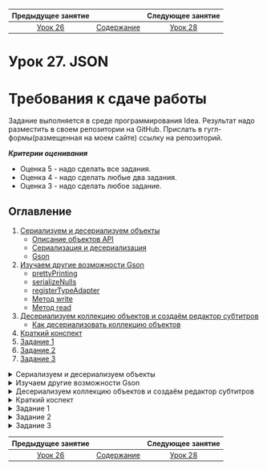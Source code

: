    Предыдущее занятие   |           &nbsp;           |   Следующее занятие    
:----------------------:|:--------------------------:|:----------------------:
 [Урок 26](LESSON26.MD) | [Содержание](../README.MD) | [Урок 28](LESSON28.MD) 

# Урок 27. JSON

# Требования к сдаче работы

Задание выполняется в среде программирования Idea. Результат надо разместить в своем репозитории на GitHub.
Прислать в гугл-формы(размещенная на моем сайте) ссылку на репозиторий.

***Критерии оценивания***

* Оценка 5 - надо сделать все задания.
* Оценка 4 - надо сделать любые два задания.
* Оценка 3 - надо сделать любое задание.


## Оглавление
1. [Сериализуем и десериализуем объекты](#сериализуем-и-десериализуем-объекты)
   * [Описание объектов API](#описание-объектов-api)
   * [Сериализация и десериализация](#сериализация-и-десериализация)
   * [Gson](#gson)
2. [Изучаем другие возможности Gson](#изучаем-другие-возможности-gson)
   * [prettyPrinting](#prettyprinting)
   * [serializeNulls](#serializenulls)
   * [registerTypeAdapter](#registertypeadapter)
   * [Метод write](#метод-write)
   * [Метод read](#метод-read)
3. [Десериализуем коллекцию объектов и создаём редактор субтитров](#десериализуем-коллекцию-объектов-и-создаём-редактор-субтитров)
   * [Как десериализовать коллекцию объектов](#как-десериализовать-коллекцию-объектов)
4. [Краткий конспект](#краткий-конспект)
5. [Задание 1](#задание-1)
6. [Задание 2](#задание-2)
7. [Задание 3](#задание-3)



<details>

<summary>Сериализуем и десериализуем объекты</summary>

### Сериализуем и десериализуем объекты

В прошлой теме вы реализовали обработку запроса на добавление комментария.
Для простоты вы использовали придуманный формат: первая строка — это имя пользователя, 
а всё остальное — текст комментария.

Подобный подход может работать для простых структур данных. 
Однако в реальных проектах эндпоинты обычно возвращают не строку или число,
а большие объёмы информации и сложные структуры данных. Если в вашей программе
будут более сложные объекты, то поддерживать обработку такого формата и писать клиентскую 
часть для API станет сложно.

В этом уроке разберём, как преобразовывать Java-объекты в формат JSON для передачи клиентам.

### Описание объектов API

Снова обратимся к примеру социальной сети. Неотъемлемая часть такого проекта — лента постов.
Каждый пост включает фотографию и дополнительные атрибуты — подпись, имя автора, 
количество лайков.

Чтобы отобразить ленту, HTTP-клиент — например,
браузер или мобильное приложение — запрашивает новые посты у сервера через API.
Класс `UserPost` описывает структуру данных, которую сервер вернёт в ответ на запрос клиента.

```java
public class UserPost {
    // URL-адрес, по которому можно скачать фото
    private String photoUrl;

    // уникальный идентификатор автора поста
    private int userId;

    // текстовой комментарий к фото
    private String description;

    // сколько людей поставило лайк этому посту
    private int likesQuantity;

    
    // геттеры и сеттеры для обращения к данным
    // ...
}
```

Когда приложение-клиент получит эту структуру данных, оно выведет на экран всё необходимое:
фотографию поста, его описание, количество лайков и прочее.

Объекты таких классов, как `UserPost`, ещё называют **POJO** (от англ. _**P**lain **O**ld **J**ava **O**bject_ 
— «простой классический Java-объект»). Слово «простой» здесь означает, 
что эти классы не наследуют поведение от классов сторонних библиотек и 
являются просто носителями данных.

В проектах часто есть класс, который описывает данные, хранящиеся в базе данных, 
и несколько POJO, которые по-разному компонуют эти данные для ответов на запросы к API.

### Сериализация и десериализация

У каждого Java-объекта можно вызвать метод `toString`, который превратит его в строку. 
В теории этого достаточно, чтобы передать объект по сети с помощью протокола HTTP. 
Однако `toString` можно переопределить самыми разными способами. 
Поэтому перед отправкой данных Java-объекта их нужно привести к одному из общепринятых форматов,
которые поддерживаются всеми устройствами, операционными системами и языками программирования.

Процесс трансформации Java-объекта в какой-то другой формат называется 
**сериализация** (англ. _serialization_). Обратный процесс — **десериализация** (англ. _deserialization_).
Эти термины произошли от слова «серия». Точно так же как телесериалы разбиваются
на серии, данные,
передаваемые по сети, тоже разбиваются на серию или последовательность бит — нолей и единиц.

![img_5.png](img_5.png)

> 💡 Термины «сериализация» и «десериализация» используют не только Java-программисты. Их применяют разработчики и на других языках.

Есть несколько популярных форматов, в которые можно сериализовать данные, например, JSON, XML,
Protobuf, YAML и другие. JSON является наиболее распространённым из них — 
его структура схожа со структурами большинства языков программирования, 
а также его удобно читать человеку. Мы будем работать именно с этим форматом.

### Gson

В Java есть несколько библиотек для сериализации и десериализации объектов, например, `Gson`. Эта простая и удобная библиотека, 
позволяющая трансформировать Java-объекты в JSON, создана компанией Google.

Перед тем как начать использовать Gson в коде, нужно импортировать библиотеку в IntelliJ IDEA.
Сделайте это точно так же, как в случае с `JUnit`: [json](https://central.sonatype.com/namespace/com.google.code.gson).

Теперь можно импортировать библиотеку в класс: import com.google.gson.Gson. А затем создать объект типа Gson.

```java

import com.google.gson.Gson;

class Practicum {
    public static void main(String[] args) {
        Gson gson = new Gson();
    }
} 
```

С помощью экземпляра класса Gson можно сериализовать и десериализовать объекты.
Например, чтобы конвертировать POJO в его JSON-представление, 
то есть сериализовать объект, необходимо вызвать метод toJson(Object src).

Создайте свой объект и запустите код.

```java
import com.google.gson.Gson;

class Practicum {
    public static void main(String[] args) {
        // создайте экземпляр класса Owner (владелец)
        Owner owner = new Owner("Александр","Пушкин");

        // создайте экземпляр класса Dog (собака)
        Dog dog = new Dog("Бобик", owner, 2);

        Gson gson = new Gson();

        // сериализуйте объект класса Dog в JSON
        String jsonString = gson.toJson(dog);

        System.out.println(jsonString);
    }
}


class Dog {
    private String name;
    private Owner owner;
    private int age;

    public Dog(String name, Owner owner, int age) {
        this.name = name;
        this.owner = owner;
        this.age = age;
    }

    public String getName() {
        return name;
    }

    public void setName(String name) {
        this.name = name;
    }

    public Owner getOwner() {
        return owner;
    }

    public void setOwner(Owner owner) {
        this.owner = owner;
    }

    public int getAge() {
        return age;
    }

    public void setAge(int age) {
        this.age = age;
    }
}

class Owner {
    private String name;
    private String surname;

    public Owner(String name, String surname) {
        this.name = name;
        this.surname = surname;
    }

    public String getName() {
        return name;
    }

    public void setName(String name) {
        this.name = name;
    }

    public String getSurname() {
        return surname;
    }

    public void setSurname(String surname) {
        this.surname = surname;
    }
}
```

Чтобы превратить JSON-объект обратно в POJO, то есть десериализовать объект, 
нужно вызвать метод `fromJson(String json, Class<T> classOfT)`. Метод принимает два параметра: 
строку, где содержится JSON, и тип класса, в который нужно превратить эту строку.


```java
import com.google.gson.Gson;

class Practicum {
    public static void main(String[] args) {
        String jsonString = "{\"name\":\"Тузик\",\"owner\":{\"name\":\"Игорь\",\"surname\":\"Петров\"},\"age\":3}";
        Gson gson = new Gson();

        // получаем объект из JSON-строки (десереализуем)
        Dog dog = gson.fromJson(jsonString, Dog.class);

        // выводим значения полей десериализованного объекта
        System.out.println("Собака:");
        System.out.println("Кличка: " + dog.getName());
        System.out.println("Возраст: " + dog.getAge());
        System.out.println("Владелец:");
        Owner owner = dog.getOwner();
        System.out.println("Имя: " + owner.getName());
        System.out.println("Фамилия: " + owner.getSurname());
    }
}


class Dog {
    private String name;
    private Owner owner;
    private int age;

    public Dog(String name, Owner owner, int age) {
        this.name = name;
        this.owner = owner;
        this.age = age;
    }

    public String getName() {
        return name;
    }

    public void setName(String name) {
        this.name = name;
    }

    public Owner getOwner() {
        return owner;
    }

    public void setOwner(Owner owner) {
        this.owner = owner;
    }

    public int getAge() {
        return age;
    }

    public void setAge(int age) {
        this.age = age;
    }
}

class Owner {
    private String name;
    private String surname;

    public Owner(String name, String surname) {
        this.name = name;
        this.surname = surname;
    }

    public String getName() {
        return name;
    }

    public void setName(String name) {
        this.name = name;
    }

    public String getSurname() {
        return surname;
    }

    public void setSurname(String surname) {
        this.surname = surname;
    }
}
```

</details>

<details>

<summary>Изучаем другие возможности Gson</summary>

## Изучаем другие возможности Gson

Иногда нужно указать дополнительные настройки сериализации или десериализации. 
Их может быть много, и не все они обязательны. Перечислять их для передачи 
в метод или конструктор сложно. Поэтому программисты используют класс-строитель, 
который обеспечивает удобное построение объектов других классов.
Этот класс так и называется — `GsonBuilder` (от англ. builder — «строитель»).

```java
GsonBuilder gsonBuilder = new GsonBuilder();

// тут можно поменять настройки, вызывая разные методы у объекта gsonBuilder
// ...
// после всех настроек вызываем метод для создания настроенного экземпляра
Gson gson = gsonBuilder.create();
```

Рассмотрим несколько полезных настроек и возможностей библиотеки Gson — они сделают работу с API ещё удобнее.

### prettyPrinting

Настройка `prettyPrinting` (от англ. «красивая печать») определяет форматирование
JSON-объекта — в коротком виде в одну строку или в длинном, но более удобном для чтения.

По умолчанию настройка `prettyPrinting` выключена и Gson 
генерирует короткую версию JSON — без пробелов, переносов строк и отступов.
Такой JSON неудобно читать человеку.

```json
{"photoUrl":"https://new-social-network.site/images/928476864.jpg","publicationDate":{"year":2020,"month":12,"day":25},"userId":97748,"description":"Классное фото!","likesQuantity":753}
```

Значение по умолчанию выбрано не случайно. Короткая строка занимает меньше места в памяти компьютера, сокращает количество данных, передаваемых по сети, и ускоряет работу систем. Такая экономия особенно существенна, если речь идёт о загруженных серверах, которые обрабатывают тысячи запросов в секунду.

Теперь включим настройку `prettyPrinting`.

```java
GsonBuilder gsonBuilder = new GsonBuilder();
gsonBuilder.setPrettyPrinting();
Gson gson = gsonBuilder.create();
```

JSON из нашего примера станет более удобным для чтения.

```json
{
  "photoUrl": "https://new-social-network.site/images/928476864.jpg",
  "publicationDate": {
    "year": 2020,
    "month": 12,
    "day": 25
  },
  "userId": 97748,
  "description": "Классное фото!",
  "likesQuantity": 753
}

```

Включать `prettyPrinting` рекомендуется, когда важна читаемость — например,
при выводе данных в формате JSON в консоль приложения или при ручной обработке ответов от API.

Запустите этот код. JSON будет отображаться в удобном для чтения виде.

```java
import com.google.gson.Gson;
import com.google.gson.GsonBuilder;

public class Practicum {
    public static void main(String[] args) {
        UserPost post = new UserPost();
        post.setPhotoUrl("https://new-social-network.site/images/928476864.jpg");
        post.setUserId(97_748);
        post.setDescription("Классное фото!");
        post.setLikesQuantity(753);

        GsonBuilder gsonBuilder = new GsonBuilder();
        gsonBuilder.setPrettyPrinting();
        Gson gson = gsonBuilder.create();

        String postSerialized = gson.toJson(post);
        System.out.println(postSerialized);
    }
}


class UserPost {
    // URL-адрес, по которому можно скачать фото
    private String photoUrl;

    // уникальный идентификатор автора поста
    private int userId;

    // текстовой комментарий к фото
    private String description;

    // сколько пользователей поставило лайк этому посту
    private int likesQuantity;


    public String getPhotoUrl() {
        return photoUrl;
    }

    public void setPhotoUrl(String photoUrl) {
        this.photoUrl = photoUrl;
    }

    public int getUserId() {
        return userId;
    }

    public void setUserId(int userId) {
        this.userId = userId;
    }

    public String getDescription() {
        return description;
    }

    public void setDescription(String description) {
        this.description = description;
    }

    public int getLikesQuantity() {
        return likesQuantity;
    }

    public void setLikesQuantity(int likesQuantity) {
        this.likesQuantity = likesQuantity;
    }
}
```

Теперь попробуйте удалить строку `gsonBuilder.setPrettyPrinting()` и запустить код ещё раз.
Вы увидите в консоли компактную, без форматирования, версию данных в формате JSON.

### serializeNulls

Если у Java-объекта какое-либо поле равно `null`, то по умолчанию такие поля не попадут в JSON. 
Это поведение можно поменять настройкой `serializeNulls` (от англ. «сериализовать `null`»).

```java
GsonBuilder gsonBuilder = new GsonBuilder();
gsonBuilder.serializeNulls();
Gson gson = gsonBuilder.create(); 
```

Как и предыдущую, эту настройку обычно оставляют выключенной, 
чтобы не передавать по сети лишние данные. Если в объекте много полей 
и они часто бывают равны `null`, то при выключенной настройке эти поля не попадут 
в итоговый JSON, а при включенной настройке они будут добавлены со значениями `null`.

>  В некоторых случаях необходимо явно показывать, что поле пустое. 
> Например, некоторые API вернут ошибку, если поле не будет передано вовсе,
> но корректно обработают вариант с `null`.

Попробуйте запустить этот код. Обратите внимание, 
что в ответе есть поля `photoUrl` и `description` со значениями `null`.

```java
import com.google.gson.Gson;
import com.google.gson.GsonBuilder;

class Practicum {
    public static void main(String[] args) {
        UserPost post = new UserPost();
        post.setUserId(97_748);
        post.setLikesQuantity(753);

        GsonBuilder gsonBuilder = new GsonBuilder();
        gsonBuilder.serializeNulls();
        gsonBuilder.setPrettyPrinting();
        Gson gson = gsonBuilder.create();

        String postSerialized = gson.toJson(post);
        System.out.println(postSerialized);
    }
}


class UserPost {
    // URL-адрес, по которому можно скачать фото
    private String photoUrl;

    // уникальный идентификатор автора поста
    private int userId;

    // текстовой комментарий к фото
    private String description;

    // сколько пользователей поставило лайк этому посту
    private int likesQuantity;


    public String getPhotoUrl() {
        return photoUrl;
    }

    public void setPhotoUrl(String photoUrl) {
        this.photoUrl = photoUrl;
    }

    public int getUserId() {
        return userId;
    }

    public void setUserId(int userId) {
        this.userId = userId;
    }

    public String getDescription() {
        return description;
    }

    public void setDescription(String description) {
        this.description = description;
    }

    public int getLikesQuantity() {
        return likesQuantity;
    }

    public void setLikesQuantity(int likesQuantity) {
        this.likesQuantity = likesQuantity;
    }
}
```

Теперь удалите настройку `serializeNulls` — поля `photoUrl` и `description` не попадут в
итоговый JSON.

### registerTypeAdapter

Добавим в класс `UserPost` ещё одно поле с типом `LocalDate`. Оно будет содержать дату публикации поста.

```java
class UserPost {
    // URL-адрес, по которому можно скачать фото
    private String photoUrl;

    // уникальный идентификатор автора поста
    private int userId;

    // текстовой комментарий к фото
    private String description;

    // сколько пользователей поставило лайк этому посту
    private int likesQuantity;
    
    private LocalDate publishDate;

    public String getPhotoUrl() {
        return photoUrl;
    }

    public void setPhotoUrl(String photoUrl) {
        this.photoUrl = photoUrl;
    }

    public int getUserId() {
        return userId;
    }

    public void setUserId(int userId) {
        this.userId = userId;
    }

    public String getDescription() {
        return description;
    }

    public void setDescription(String description) {
        this.description = description;
    }

    public int getLikesQuantity() {
        return likesQuantity;
    }

    public void setLikesQuantity(int likesQuantity) {
        this.likesQuantity = likesQuantity;
    }

    public LocalDate getPublishDate() {
        return publishDate;
    }

    public void setPublishDate(LocalDate publishDate) {
        this.publishDate = publishDate;
    }
```

Gson сериализует тип `LocalDate` как JSON-объект.

```json
"publishDate": {
    "year": 2020,
    "month": 12,
    "day": 25
  }

```

Этот код удобно читать, но в некоторых случаях может понадобиться 
возвращать или принимать дату в другом формате.

Реализовать сериализатор или десериализатор с заданными параметрами поможет 
метод `registerTypeAdapter(Type type, Object typeAdapter)`. Он позволяет зарегистрировать 
свой класс для обработки сериализации и десериализации любого типа данных. 
Метод принимает в качестве аргументов класс, который нужно конвертировать, 
а также `typeAdapter` (англ. «адаптер типа») — правила его конвертации.

Чтобы написать свой конвертер, необходимо наследовать от абстрактного класса 
`TypeAdapter`, передав ему в качестве параметра типа класс, для которого
требуется изменить логику сериализации. А затем переопределить методы `write(...)` и `read(...)`.

### Метод write

Метод `write(...)` принимает два параметра. Первый — объект класса `JsonWriter`. 
Это специальный класс из библиотеки `Gson`, отвечающий за формирование JSON-представления объекта.
Второй — экземпляр класса, который необходимо конвертировать в строку.

Метод `jsonWriter.value(...)` принимает на вход тот формат, 
в котором он должен появиться в итоговом JSON, — например, 
`boolean`, `double` или, как в нашем случае, `String`. Конвертировать экземпляр `LocalDate`
можно с помощью `DateTimeFormatter`.

```java
import com.google.gson.TypeAdapter;
import com.google.gson.stream.JsonWriter;

import java.io.IOException;
import java.time.LocalDate;
import java.time.format.DateTimeFormatter;

class LocalDateAdapter extends TypeAdapter<LocalDate> {
    // задаём формат выходных данных: "dd-MM-yyyy"
    private static final DateTimeFormatter dtf = DateTimeFormatter.ofPattern("dd-MM-yyyy");
    
    @Override
    public void write(final JsonWriter jsonWriter, final LocalDate localDate) throws IOException {
        // приводим localDate к необходимому формату
        jsonWriter.value(localDate.format(dtf));
    }

    // здесь реализация метода read(...)
    ...
}
```

### Метод read

Схожим образом работает метод `read(...)`, но в обратную сторону.
С помощью экземпляра `JsonReader` он считывает указанный тип файла, 
который можно впоследствии обработать. 

В нашем примере можно считать строку методом `jsonReader.nextString()` 
и конвертировать её в экземпляр `LocalDate` с помощью `DateTimeFormatter` 
и метода `LocalDate.parse(...)`.


```java
import com.google.gson.TypeAdapter;
import com.google.gson.stream.JsonReader;

import java.time.LocalDate;
import java.time.format.DateTimeFormatter;

class LocalDateAdapter extends TypeAdapter<LocalDate> {
    private static final DateTimeFormatter dtf = DateTimeFormatter.ofPattern("dd.MM.yyyy");
    
    // здесь реализация метода write(...)
    ...

    @Override
    public LocalDate read(final JsonReader jsonReader) throws IOException {
        return LocalDate.parse(jsonReader.nextString(), dtf);
    }
}
```

В итоге `LocalDateAdapter` будет выглядеть так.


```java
import com.google.gson.TypeAdapter;
import com.google.gson.stream.JsonReader;
import com.google.gson.stream.JsonWriter;

import java.io.IOException;
import java.time.LocalDate;
import java.time.format.DateTimeFormatter;

class LocalDateAdapter extends TypeAdapter<LocalDate> {
    private static final DateTimeFormatter dtf = DateTimeFormatter.ofPattern("dd.MM.yyyy");

    @Override
    public void write(final JsonWriter jsonWriter, final LocalDate localDate) throws IOException {
        jsonWriter.value(localDate.format(dtf));
    }

    @Override
    public LocalDate read(final JsonReader jsonReader) throws IOException {
        return LocalDate.parse(jsonReader.nextString(), dtf);
    }
}
```

Осталось совсем немного — зарегистрировать написанный 
`TypeAdapter` с помощью метода `registerTypeAdapter`.

```java
GsonBuilder gsonBuilder = new GsonBuilder();
gsonBuilder.registerTypeAdapter(LocalDate.class, new LocalDateAdapter());
Gson gson = gsonBuilder.create();
```

💡 Часто при использовании билдеров не создают отдельные переменные для хранения промежуточных
стадий построения объекта. 
Каждый метод билдера возвращает тот же самый билдер, но с применёнными изменениями.

```java
Gson gson = new GsonBuilder()
        .serializeNulls();
        .setPrettyPrinting();
        .registerTypeAdapter(LocalDate.class, new LocalDateAdapter())
        // любые другие методы билдера
        .create(); // завершаем построение объекта
```

Такой способ выглядит более лаконично и позволяет универсально описать цепочку построения объекта.

В коде ниже объект `LocalDate` с помощью `TypeAdapter` сериализуется не в JSON-объект, 
а в строку в формате `dd-MM-yyyy` и также корректно десериализуется обратно 
в объект `LocalDate`. Вы можете потренироваться и описать свои форматы ввода и вывода.

```java
import com.google.gson.Gson;
import com.google.gson.GsonBuilder;
import com.google.gson.TypeAdapter;
import com.google.gson.stream.JsonReader;
import com.google.gson.stream.JsonWriter;

import java.io.IOException;
import java.time.LocalDate;
import java.time.format.DateTimeFormatter;

public class Practicum {
    public static void main(String[] args) {
        UserPost post = new UserPost();
        post.setPhotoUrl("https://new-social-network.site/images/928476864.jpg");
        post.setUserId(97_748);
        post.setDescription("Классное фото!");
        post.setLikesQuantity(753);
        LocalDate publicationDate = LocalDate.of(2020, 12, 25);
        post.setPublishDate(publicationDate);

        Gson gson = new GsonBuilder()
                .setPrettyPrinting()
                .registerTypeAdapter(LocalDate.class, new LocalDateAdapter())
                .create();

        // сериализуем объект в JSON
        String postSerialized = gson.toJson(post);
        // Дата теперь отображается как 25--12--2020
        System.out.println("Serialized post:\n" + postSerialized);

        // заменим дату в JSON на другой формат
        String jsonWithAnotherDateFormat = postSerialized.replace("25--12--2020", "25.12.2020");

        System.out.println("New json:\n" + jsonWithAnotherDateFormat);

        // сконвертируем дату в формате 25.12.2020 в объект LocalDate
        UserPost postDeserialized = gson.fromJson(jsonWithAnotherDateFormat, UserPost.class);
        System.out.println("Deserialized post:\n" + postDeserialized);
    }
}

// правила конвертации, описанные в TypeAdapter для класса LocalDate
class LocalDateAdapter extends TypeAdapter<LocalDate> {
    private static final DateTimeFormatter dtf = DateTimeFormatter.ofPattern("dd.MM.yyyy");

    @Override
    public void write(final JsonWriter jsonWriter, final LocalDate localDate) throws IOException {
        jsonWriter.value(localDate.format(dtf));
    }

    @Override
    public LocalDate read(final JsonReader jsonReader) throws IOException {
        return LocalDate.parse(jsonReader.nextString(), dtf);
    }
}


class UserPost {
    // URL-адрес, по которому можно скачать фото
    private String photoUrl;

    // дата публикации
    private LocalDate publishDate;

    // уникальный идентификатор автора поста
    private int userId;

    // текстовой комментарий к фото
    private String description;

    // сколько пользователей поставило лайк этому посту
    private int likesQuantity;


    public String getPhotoUrl() {
        return photoUrl;
    }

    public void setPhotoUrl(String photoUrl) {
        this.photoUrl = photoUrl;
    }

    public LocalDate getPublishDate() {
        return publishDate;
    }

    public void setPublishDate(LocalDate publishDate) {
        this.publishDate = publishDate;
    }

    public int getUserId() {
        return userId;
    }

    public void setUserId(int userId) {
        this.userId = userId;
    }

    public String getDescription() {
        return description;
    }

    public void setDescription(String description) {
        this.description = description;
    }

    public int getLikesQuantity() {
        return likesQuantity;
    }

    public void setLikesQuantity(int likesQuantity) {
        this.likesQuantity = likesQuantity;
    }

    @Override
    public String toString() {
        return "UserPost{" +
                "photoUrl='" + photoUrl + '\'' +
                ", publishDate=" + publishDate +
                ", userId=" + userId +
                ", description='" + description + '\'' +
                ", likesQuantity=" + likesQuantity +
                '}';
    }
}
```

В Gson есть множество других полезных функций, в том числе и другие способы 
сериализации и десериализации.
Подробнее об этом вы можете прочитать на [официальной странице библиотеки на Github](https://github.com/google/gson/blob/main/UserGuide.md).

</details>

<details>

<summary>Десериализуем коллекцию объектов и создаём редактор субтитров</summary>

## Десериализуем коллекцию объектов и создаём редактор субтитров

Часто нужно сериализовать и десериализовать не отдельные объекты, 
а их список. Процесс сериализации в этом случае не отличается 
от того, что уже вам знаком. В метод toJson передаётся 
список объектов — в ответ возвращается строка с данными в JSON-формате.
А вот с десериализацией всё немного иначе.


### Как десериализовать коллекцию объектов
Для корректной десериализации коллекции библиотеке Gson нужно 
указать тип итогового объекта. В случае со списком объектов (например, List<User>) 
неясно, какой именно тип указывать — User.class, List.class или даже ArrayList.class.

Изучите код ниже. Попробуйте раскомментировать последнюю строчку метода main в нём.

```java
import com.google.gson.Gson;
import com.google.gson.GsonBuilder;

import java.util.List;

class User {
    private String name;
    private int age;

    public User() {
    }

    public User(String name, int age) {
        this.name = name;
        this.age = age;
    }

    public String getName() {
        return name;
    }

    public void setName(String name) {
        this.name = name;
    }

    public int getAge() {
        return age;
    }

    public void setAge(int age) {
        this.age = age;
    }

    @Override
    public String toString() {
        return "User{" +
                "name='" + name + '\'' +
                ", age=" + age +
                '}';
    }
}

@SuppressWarnings("unchecked") // нужно для демонстрации примера
public class Practicum {

    public static void main(String[] args) {
        List<User> users = List.of(
                new User("Мария", 26),
                new User("Иван", 41),
                new User("Григорий", 16)
        );

        Gson gson = new GsonBuilder()
                .setPrettyPrinting()
                .create();

        String usersArrayJson = gson.toJson(users);

        /* Если указать класс коллекции в качестве типа данных, то
          Gson десериализует JSON-массив, но элементы в коллекции будут
          приведены к типу Object. Тогда при обращении к методам, которых
          нет в классе Object, во время выполнения программы возникнет ошибка. */
        List<User> usersList = gson.fromJson(usersArrayJson, List.class);

        /* Можно вывести список объектов, потому что при этом будет вызываться
           метод toString — он есть у всех объектов (наследуется из Object). */
        System.out.println(usersList.get(0));

        // но если попробовать обратиться к полю класса User,
        // возникнет исключение ClassCastException; при этом
        // ошибка будет только во время выполнения программы,
        // а не во время компиляции
        // System.out.println(usersList.get(0).getName());
    }
}
```

Если скомпилировать этот код, то компилятор не выдаст никаких ошибок. Но во время выполнения 
программы в последней строчке будет сгенерировано исключение — `ClassCastException`. 
Такие ошибки трудно находить, и они часто проявляются уже при работе пользователя с программой.

Дело в том, что при десериализации мы указали только класс коллекции,
но не тип её элементов, так что библиотека Gson привела их к базовому типу `Object`.

Чтобы корректно десериализовать JSON-массив, содержащий JSON-объекты,
библиотека должна понимать:
* какую коллекцию Java использовать для преобразования массива;
* какой класс применить для преобразования элементов в объекты Java.

Для этого в Gson есть вспомогательный класс `TypeToken<T>` и его метод `getType`. 
`TypeToken<T> `используют в качестве базового класса, а вместо параметра типа подставляют
нужную коллекцию с типом элементов. Дополнительные методы реализовывать не нужно.

```java
class UserListTypeToken extends TypeToken<List<User>> {
    // здесь ничего не нужно реализовывать
}
```

В дальнейшем полученный класс можно использовать для создания объекта. Вызов метода `getType` у этого объекта вернёт тип данных, который нужен для корректной десериализации.

```java
// используем ранее объявленный класс UserListTypeToken и метод getType
gson.fromJson(usersArrayJson, new UserListTypeToken().getType());
```

Применим вспомогательный класс TypeToken, 
чтобы корректно десериализовать коллекцию объектов из нашего примера.

```java
import com.google.gson.Gson;
import com.google.gson.GsonBuilder;
import com.google.gson.reflect.TypeToken;

import java.util.List;

class User {
    private String name;
    private int age;

    public User() {
    }

    public User(String name, int age) {
        this.name = name;
        this.age = age;
    }

    public String getName() {
        return name;
    }

    public void setName(String name) {
        this.name = name;
    }

    public int getAge() {
        return age;
    }

    public void setAge(int age) {
        this.age = age;
    }

    @Override
    public String toString() {
        return "User{" +
                "name='" + name + '\'' +
                ", age=" + age +
                '}';
    }
}


// вспомогательный класс для определения типа коллекции и типа её элементов
class UserListTypeToken extends TypeToken<List<User>> {
    // здесь ничего не нужно реализовывать
}

public class Practicum {

    public static void main(String[] args) {
        List<User> users = List.of(
                new User("Мария", 26),
                new User("Иван", 41),
                new User("Григорий", 16)
        );

        Gson gson = new GsonBuilder()
                .setPrettyPrinting()
                .create();

        String usersArrayJson = gson.toJson(users);

        // используем TypeToken для указания правильного типа
        List<User> usersList = gson.fromJson(usersArrayJson, new UserListTypeToken().getType());
        
        // используем методы класса User у элементов списка пользователей
        System.out.println("User name: " + usersList.get(0).getName() + ", User age: " + usersList.get(0).getAge());
    }
}
```

![img_6.png](img_6.png)

</details>

<details>

<summary>Краткий коспект</summary>

## Краткий конспект

Коротко опишем подход к работе с JSON в Java:
* Для передачи данных между клиентом и сервером обычно используют один из 
стандартных форматов (JSON, XML, Protobuf, YAML). Самый популярный из них — **JSON**.
* Процесс трансформации Java-объекта в другой формат называют **сериализацией**, 
а обратный процесс — **десериализацией**.
* **POJO** — это классы — носители данных, которые часто используют 
для сериализации данных в JSON и обратно. Для одного и того же класса, описывающего данные в базе данных, может быть несколько POJO, которые по-разному компонуют эти данные для ответов на запросы к API.
* **Gson** — это простая и удобная библиотека для работы с JSON в Java [pkg:maven/com.google.code.gson/gson@2.11.0](https://central.sonatype.com/artifact/com.google.code.gson/gson).
* Для сериализации объекта (его конвертации из POJO в JSON) в Gson используют метод `toJson`, 
а для десериализации (из JSON в POJO) — метод `fromJson`.
* Для передачи дополнительных настроек сериализации или десериализации используют
класс `GsonBuilder`. С помощью него можно, например, выбрать стиль форматирования 
JSON-объекта или указать, как обрабатывать `null`-значения.
* Параметризованный класс `TypeAdapter` позволяет реализовать собственную логику
конвертации для полей отдельных типов — например, для дат.
Для этого нужно создать наследник класса `TypeAdapter`, передав в качестве параметра 
типа нужный тип, и реализовать в нём методы `write` и `read`. Чтобы приложение 
начало использовать новый конвертер, необходимо передать его в метод 
`registerTypeAdapter` класса `GsonBuilder`.
* Для корректной десериализации коллекций (и других параметризованных классов) в
библиотеке `Gson` есть параметризованный класс `TypeToken`. Следует создать его наследник,
передав в качестве параметра типа нужную коллекцию вместе с типом её элементов: 
`class UserListTypeToken extends TypeToken<List<User>>`.
Тогда при десериализации коллекций в качестве типа возвращаемого значения 
нужно указать `new UserListTypeToken().getType()`.

</details>


<details>

<summary>Задание 1</summary>

## Задание 1

Допишите программу так, чтобы она сериализовала POJO поста в JSON-объект, 
а потом десериализовала JSON обратно в POJO.

```java
import com.google.gson.Gson;

class Practicum {
    public static void main(String[] args) {
         UserPost post = new UserPost();
        post.setPhotoUrl("https://new-social-network.site/images/928476864.jpg");
        post.setUserId(97_748);
        post.setDescription("Классное фото!");
        post.setLikesQuantity(753);
        // создайте экземпляр Gson
        Gson gson = ...;
        // сериализуйте объект
        String postSerialized = ...;
        System.out.println("Serialized post: " + postSerialized);

        // десериализуйте объект
        UserPost postDeserialized = ...;
        System.out.println("Deserialized post: " + postDeserialized);
       
    }
}


class UserPost {
    // URL-адрес, по которому можно скачать фото
    private String photoUrl;

    // уникальный идентификатор автора поста
    private int userId;

    // текстовой комментарий к фото
    private String description;

    // сколько пользователей поставило лайк этому посту
    private int likesQuantity;


    public String getPhotoUrl() {
        return photoUrl;
    }

    public void setPhotoUrl(String photoUrl) {
        this.photoUrl = photoUrl;
    }

    public int getUserId() {
        return userId;
    }

    public void setUserId(int userId) {
        this.userId = userId;
    }

    public String getDescription() {
        return description;
    }

    public void setDescription(String description) {
        this.description = description;
    }

    public int getLikesQuantity() {
        return likesQuantity;
    }

    public void setLikesQuantity(int likesQuantity) {
        this.likesQuantity = likesQuantity;
    }


    @Override
    public String toString() {
        return "UserPost{" +
                "photoUrl='" + photoUrl + '\'' +
                ", userId=" + userId +
                ", description='" + description + '\'' +
                ", likesQuantity=" + likesQuantity +
                '}';
    }
}
```

### Подсказки

* Создайте новый объект `Gson: Gson gson = new Gson();`.
* Сериализуйте POJO в JSON: `String postSerialized = gson.toJson(post);`.
* Десериализуйте JSON обратно в POJO: `UserPost postDeserialized = gson.fromJson(postSerialized, UserPost.class);`.

</details>

<details>

<summary>Задание 2</summary>

## Задание 2

Перед вами структура класса социальной сети, описывающего сведения о посте. 
В объекте этого класса содержится информация о том, лайкнул ли пост сам автор, 
массив лайков, количество репостов, а также информация о последнем лайке.
В каждой ячейке массива хранятся данные об одном лайке — имя и ссылка на фотографию профиля.

В заготовке есть объект класса. Дозаполните его данными,
десериализовав информацию о последнем лайке — она представлена в виде текста `String`.
Сериализуйте полученный объект информации о лайках в текст и выведите на экран.

```java

import com.google.gson.Gson;

import java.io.IOException;

class LastLikeInfo {
	// ваш код
}

public class Practicum {

    public static void main(String[] args) throws IOException {
				String lastLikeInfoStr = "{ \"user\": \"Алексей\", \"hours\": 12, \"minutes\": 30}";
				
				// код для десериализации
				...
				LastLikeInfo lastLikeInfo = ...

        LikesInfo likesInfo = new LikesInfo();
        likesInfo.setRepostsCount(10);
        likesInfo.setHasOwnerLiked(true);
        likesInfo.setLikes(new Like[]{
                new Like("Алексей", "http://example.com/avatars/aleksey.jpg"),
                new Like("Елена", "http://example.com/avatars/elena.jpg"),
                new Like("Света", "http://example.com/avatars/sveta.jpg"),
        });

				likesInfo.setLastLikeInfo(...);

        // код сериализации и вывода на экран
    }
}

class LikesInfo {
    private boolean hasOwnerLiked;
    private Like[] likes;
    private int repostsCount;
    private LastLikeInfo lastLikeInfo;

    public boolean isHasOwnerLiked() {
        return hasOwnerLiked;
    }

    public void setHasOwnerLiked(boolean hasOwnerLiked) {
        this.hasOwnerLiked = hasOwnerLiked;
    }

    public Like[] getLikes() {
        return likes;
    }

    public void setLikes(Like[] likes) {
        this.likes = likes;
    }

    public int getRepostsCount() {
        return repostsCount;
    }

    public void setRepostsCount(int repostsCount) {
        this.repostsCount = repostsCount;
    }

    public LastLikeInfo getLastLikeInfo() {
        return lastLikeInfo;
    }

    public void setLastLikeInfo(LastLikeInfo info) {
        this.lastLikeInfo = info;
    }
}

class Like {
    private String name;
    private String avatarUrl;

    public Like() {}

    public Like(String name, String avatarUrl) {
        this.name = name;
        this.avatarUrl = avatarUrl;
    }

    public String getName() {
        return name;
    }

    public void setName(String name) {
        this.name = name;
    }

    public String getAvatarUrl() {
        return avatarUrl;
    }

    public void setAvatarUrl(String avatarUrl) {
        this.avatarUrl = avatarUrl;
    }
}

```

### Подсказки

* Для сериализации используйте объект класса `Gson`.
* После получения сериализованного объекта в виде текста выведите его на экран.
* Заполните объект класса информации о последнем лайке и десериализуйте 
из значения типа `String` через методы объекта класса `Gson`.

</details>


<details>

<summary>Задание 3</summary>

## Задание 3

Вам нужно реализовать программу, которая будет читать и записывать в JSON субтитры к фильмам, сериалам и роликам.

Субтитры представляют собой список записей с текстом на разных языках и временны́ми метками. 
Эти метки указывают на начало и окончание отображения фразы на экране.

Чтобы субтитры было удобно читать и редактировать человеку, учтите следующее:
* время начала и окончания можно будет задавать в JSON 
в привычном формате — `чч:мм:сс.мсек` (`часы:минуты:секунды.миллисекунды`);
* язык фразы можно будет задавать двумя буквами (например, `ru`, `en`, `cn` и так далее);
* JSON будет записан в удобном для чтения формате с отступами и переносами строк.

Мы сделали заготовку короткого диалога в виде переменной-списка в Java. Вам нужно:
1. Восстановить структуру класса.
2. Подготовить адаптеры и конвертер `Gson`.
3. Реализовать простую проверку получившегося конвертера с помощью `equals`/`hashCode`.


```java

import com.google.gson.Gson;
import com.google.gson.GsonBuilder;
import com.google.gson.TypeAdapter;
import com.google.gson.reflect.TypeToken;
import com.google.gson.stream.JsonReader;
import com.google.gson.stream.JsonWriter;

import java.io.IOException;
import java.time.LocalTime;
import java.time.format.DateTimeFormatter;
import java.util.*;


??? SubtitleLanguage {

}

class SubtitleItem {
    ... values = new HashMap<>();

    ... begin;

    ... end;

		// геттеры и сеттеры

    @Override
    public boolean equals(Object o) {
       ...
    }

    @Override
    public int hashCode() {
       ...
    }
    
    public SubtitleItem(...) {
			...
    }
}

class SubtitleListTypeToken extends ??? {

}

class LocalTimeTypeAdapter extends ??? {
    private final DateTimeFormatter timeFormatter = ???

    @Override
    public void write(???) throws IOException {

    }

    @Override
    public LocalTime read(???) throws IOException {

    }
}

public class Practicum {

    public static void main(String[] args) {
        List<SubtitleItem> subtitles = Arrays.asList(
                new SubtitleItem(Map.of(SubtitleLanguage.ru, "Здравствуйте!",
                        SubtitleLanguage.en, "Hello!",
                        SubtitleLanguage.cn, "Ni hao"),
                        LocalTime.of(0, 0, 15),
                        LocalTime.of(0, 0, 17)
                ),
                new SubtitleItem(Map.of(SubtitleLanguage.ru, "Привет!",
                        SubtitleLanguage.en, "Hi!",
                        SubtitleLanguage.cn, "Ni hao"),
                        LocalTime.of(0, 0, 21),
                        LocalTime.of(0, 0, 24)
                ),
                new SubtitleItem(Map.of(SubtitleLanguage.ru, "Как дела?",
                        SubtitleLanguage.en, "How are you?",
                        SubtitleLanguage.cn, "Ni hao ma"),
                        LocalTime.of(0, 0, 28),
                        LocalTime.of(0, 0, 31)
                ),
                new SubtitleItem(Map.of(SubtitleLanguage.ru, "Всё хорошо, спасибо!",
                        SubtitleLanguage.en, "I'm fine, thank you!",
                        SubtitleLanguage.cn, "Wo hen hao, xie xie"),
                        LocalTime.of(0, 0, 34),
                        LocalTime.of(0, 0, 37)
                )
        );
        
        // адаптер для преобразования типа LocalTime в String в формате субтитров
        ??? localTimeTypeAdapter = ???
        
        GsonBuilder gsonBuilder = new GsonBuilder();
        gsonBuilder.???
        Gson gson = gsonBuilder.???

        String subtitlesJson = gson.toJson(???);
        System.out.println(subtitlesJson);

        List<SubtitleItem> parsed = gson.fromJson(???, ???);
        if(parsed.equals(subtitles)) {
            System.out.println("Субтитры десериализованы корректно.");
        } else {
            System.out.println("Произошла ошибка при десериализации.");
        }
    }
}

import com.google.gson.Gson;
import com.google.gson.GsonBuilder;
import com.google.gson.TypeAdapter;
import com.google.gson.reflect.TypeToken;
import com.google.gson.stream.JsonReader;
import com.google.gson.stream.JsonWriter;

import java.io.IOException;
import java.time.LocalTime;
import java.time.format.DateTimeFormatter;
import java.util.*;


enum SubtitleLanguage {
    ru,
    en,
    cn
}

class SubtitleItem {
    Map<SubtitleLanguage, String> values = new HashMap<>();

    LocalTime begin;

    LocalTime end;

    // геттеры и сеттеры

    public SubtitleItem(Map<SubtitleLanguage, String> values, LocalTime begin, LocalTime end) {
        this.values = values;
        this.begin = begin;
        this.end = end;

    }

    @Override
    public boolean equals(Object o) {
        if (this == o) return true;
        if (o == null || getClass() != o.getClass()) return false;
        SubtitleItem that = (SubtitleItem) o;
        return Objects.equals(values, that.values) && Objects.equals(begin, that.begin) && Objects.equals(end, that.end);
    }

    @Override
    public int hashCode() {
        return Objects.hash(values, begin, end);
    }
}

class SubtitleListTypeToken extends TypeToken<List<SubtitleItem>> {
}

class LocalTimeTypeAdapter extends TypeAdapter<LocalTime> {
    private final DateTimeFormatter timeFormatter = DateTimeFormatter.ofPattern("HH:mm:ss.SSS");

    @Override
    public void write(final JsonWriter jsonWriter, final LocalTime localTime) throws IOException {
        jsonWriter.value(localTime.format(timeFormatter));
    }

    @Override
    public LocalTime read(final JsonReader jsonReader) throws IOException {
        return LocalTime.parse(jsonReader.nextString(), timeFormatter);
    }
}

public class Practicum {

    public static void main(String[] args) {
        List<SubtitleItem> subtitles = Arrays.asList(
                new SubtitleItem(Map.of(SubtitleLanguage.ru, "Здравствуйте!",
                        SubtitleLanguage.en, "Hello!",
                        SubtitleLanguage.cn, "Ni hao"),
                        LocalTime.of(0, 0, 15),
                        LocalTime.of(0, 0, 17)
                ),
                new SubtitleItem(Map.of(SubtitleLanguage.ru, "Привет!",
                        SubtitleLanguage.en, "Hi!",
                        SubtitleLanguage.cn, "Ni hao"),
                        LocalTime.of(0, 0, 21),
                        LocalTime.of(0, 0, 24)
                ),
                new SubtitleItem(Map.of(SubtitleLanguage.ru, "Как дела?",
                        SubtitleLanguage.en, "How are you?",
                        SubtitleLanguage.cn, "Ni hao ma"),
                        LocalTime.of(0, 0, 28),
                        LocalTime.of(0, 0, 31)
                ),
                new SubtitleItem(Map.of(SubtitleLanguage.ru, "Всё хорошо, спасибо!",
                        SubtitleLanguage.en, "I'm fine, thank you!",
                        SubtitleLanguage.cn, "Wo hen hao, xie xie"),
                        LocalTime.of(0, 0, 34),
                        LocalTime.of(0, 0, 37)
                )
        );

        // адаптер для преобразования типа LocalTime в String в формате субтитров
       // ???localTimeTypeAdapter = ???

        GsonBuilder gsonBuilder = new GsonBuilder();
        gsonBuilder.setPrettyPrinting();
        gsonBuilder.registerTypeAdapter(LocalTime.class, new LocalTimeTypeAdapter());
        Gson gson = gsonBuilder.create();

        String subtitlesJson = gson.toJson(subtitles);
        System.out.println(subtitlesJson);

        List<SubtitleItem> parsed = gson.fromJson(subtitlesJson, new SubtitleListTypeToken().getType());
        if (parsed.equals(subtitles)) {
            System.out.println("Субтитры десериализованы корректно.");
        } else {
            System.out.println("Произошла ошибка при десериализации.");
        }
    }
}



```

### Подсказки

* Имплементация `TypeAdapter<Т>` позволяет преобразовать значения типа Т в нужный формат.
* Чтобы настроить конвертер `Gson`, пригодится `GsonBuilder`.
* `equals`/`hashCode` нужно реализовать для класса `SubtitleItem`.
* Тип результата можно указать через метод `getType()` экземпляра класса `TypeToken`.

</details>

   Предыдущее занятие   |           &nbsp;           |    Следующее занятие    
:----------------------:|:--------------------------:|:-----------------------:
 [Урок 26](LESSON26.MD) | [Содержание](../README.MD) | [Урок 28](LESSON28.MD)
